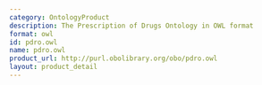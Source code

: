 ```yaml
---
category: OntologyProduct
description: The Prescription of Drugs Ontology in OWL format
format: owl
id: pdro.owl
name: pdro.owl
product_url: http://purl.obolibrary.org/obo/pdro.owl
layout: product_detail
---
```

